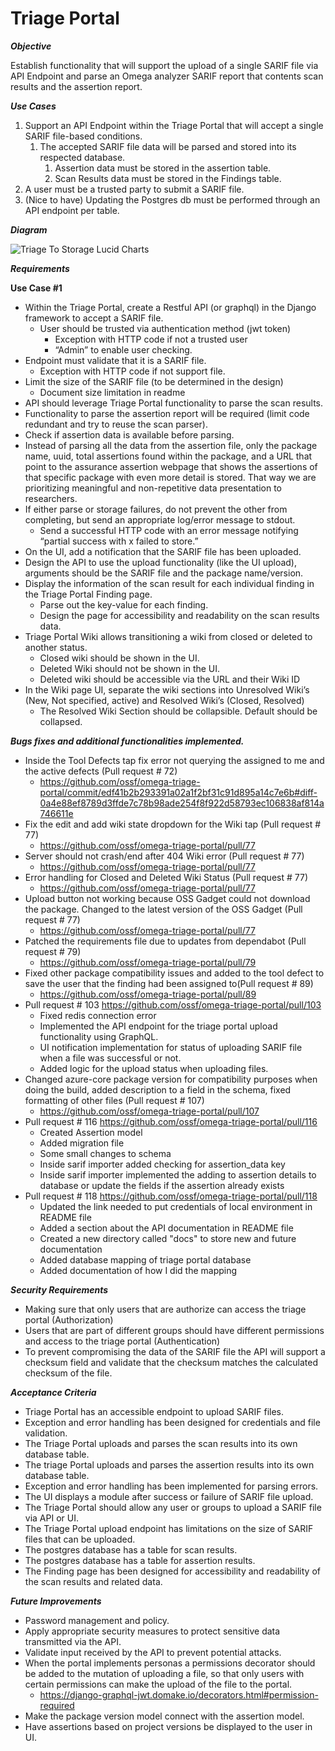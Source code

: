 ﻿# Triage Portal
***Objective***

Establish functionality that will support the upload of a single SARIF file via API Endpoint and parse an Omega analyzer SARIF report that contents scan results and the assertion report.

***Use Cases***

1. Support an API Endpoint within the Triage Portal that will accept a single SARIF file-based conditions. 
   1. The accepted SARIF file data will be parsed and stored into its respected database.
      1. Assertion data must be stored in the assertion table.
      1. Scan Results data must be stored in the Findings table.
1. A user must be a trusted party to submit a SARIF file.
1. (Nice to have) Updating the Postgres db must be performed through an API endpoint per table.

***Diagram***

![Triage To Storage Lucid Charts](img/TriageToStorage.png)


***Requirements***

**Use Case #1**

- Within the Triage Portal, create a Restful API (or graphql) in the Django framework to accept a SARIF file.
  - User should be trusted via authentication method (jwt token)
    - Exception with HTTP code if not a trusted user
    - “Admin” to enable user checking.
- Endpoint must validate that it is a SARIF file.
  - Exception with HTTP code if not support file.
- Limit the size of the SARIF file (to be determined in the design)
  - Document size limitation in readme
- API should leverage Triage Portal functionality to parse the scan results.
- Functionality to parse the assertion report will be required (limit code redundant and try to reuse the scan parser).
- Check if assertion data is available before parsing.
- Instead of parsing all the data from the assertion file, only the package name, uuid, total assertions found within the package, and a URL that point to the assurance assertion webpage that shows the assertions of that specific package with even more detail is stored. That way we are prioritizing meaningful and non-repetitive data presentation to researchers.
- If either parse or storage failures, do not prevent the other from completing, but send an appropriate log/error message to stdout.
  - Send a successful HTTP code with an error message notifying “partial success with x failed to store.”
- On the UI, add a notification that the SARIF file has been uploaded.
- Design the API to use the upload functionality (like the UI upload), arguments should be the SARIF file and the package name/version.
- Display the information of the scan result for each individual finding in the Triage Portal Finding page.
  - Parse out the key-value for each finding.
  - Design the page for accessibility and readability on the scan results data.
- Triage Portal Wiki allows transitioning a wiki from closed or deleted to another status.
  - Closed wiki should be shown in the UI.
  - Deleted Wiki should not be shown in the UI.
  - Deleted wiki should be accessible via the URL and their Wiki ID
- In the Wiki page UI, separate the wiki sections into Unresolved Wiki’s (New, Not specified, active) and Resolved Wiki’s (Closed, Resolved)
  - The Resolved Wiki Section should be collapsible. Default should be collapsed.


***Bugs fixes and additional functionalities implemented.***

- Inside the Tool Defects tap fix error not querying the assigned to me and the active defects (Pull request # 72) 
  - https://github.com/ossf/omega-triage-portal/commit/edf41b2b293391a02a1f2bf31c91d895a14c7e6b#diff-0a4e88ef8789d3ffde7c78b98ade254f8f922d58793ec106838af814a746611e
- Fix the edit and add wiki state dropdown for the Wiki tap (Pull request # 77)
  - https://github.com/ossf/omega-triage-portal/pull/77
- Server should not crash/end after 404 Wiki error (Pull request # 77)
  - https://github.com/ossf/omega-triage-portal/pull/77
- Error handling for Closed and Deleted Wiki Status (Pull request # 77) 
  - https://github.com/ossf/omega-triage-portal/pull/77
- Upload button not working because OSS Gadget could not download the package. Changed to the latest version of the OSS Gadget (Pull request # 77)
  - https://github.com/ossf/omega-triage-portal/pull/77
- Patched the requirements file due to updates from dependabot (Pull request # 79)
    - https://github.com/ossf/omega-triage-portal/pull/79
- Fixed other package compatibility issues and added to the tool defect to save the user that the finding had been assigned to(Pull request # 89)
  - https://github.com/ossf/omega-triage-portal/pull/89
- Pull request # 103 https://github.com/ossf/omega-triage-portal/pull/103
  - Fixed redis connection error
  - Implemented the API endpoint for the triage portal upload functionality using GraphQL.
  - UI notification implementation for status of uploading SARIF file when a file was successful or not.
  - Added logic for the upload status when uploading files.
- Changed azure-core package version for compatibility purposes when doing the build, added description to a field in the schema, fixed formatting of other files (Pull request # 107)
  - https://github.com/ossf/omega-triage-portal/pull/107
- Pull request # 116 https://github.com/ossf/omega-triage-portal/pull/116
  - Created Assertion model
  - Added migration file
  - Some small changes to schema
  - Inside sarif importer added checking for assertion_data key
  - Inside sarif importer implemented the adding to assertion details to database or update the fields if the assertion already exists
- Pull request # 118 https://github.com/ossf/omega-triage-portal/pull/118
  - Updated the link needed to put credentials of local environment in README file
  - Added a section about the API documentation in README file
  - Created a new directory called "docs" to store new and future documentation
  - Added database mapping of triage portal database
  - Added documentation of how I did the mapping

***Security Requirements***

- Making sure that only users that are authorize can access the triage portal (Authorization)
- Users that are part of different groups should have different permissions and access to the triage portal (Authentication)
- To prevent compromising the data of the SARIF file the API will support a checksum field and validate that the checksum matches the calculated checksum of the file.

***Acceptance Criteria***

- Triage Portal has an accessible endpoint to upload SARIF files.
- Exception and error handling has been designed for credentials and file validation.
- The Triage Portal uploads and parses the scan results into its own database table.
- The triage Portal uploads and parses the assertion results into its own database table.
- Exception and error handling has been implemented for parsing errors.
- The UI displays a module after success or failure of SARIF file upload.
- The Triage Portal should allow any user or groups to upload a SARIF file via API or UI.
- The Triage Portal upload endpoint has limitations on the size of SARIF files that can be uploaded. 
- The postgres database has a table for scan results.
- The postgres database has a table for assertion results.
- The Finding page has been designed for accessibility and readability of the scan results and related data. 

***Future Improvements***

- Password management and policy.
- Apply appropriate security measures to protect sensitive data transmitted via the API.
- Validate input received by the API to prevent potential attacks.
- When the portal implements personas a permissions decorator should be added to the mutation of uploading a file, so that only users with certain permissions can make the upload of the file to the portal.
  - https://django-graphql-jwt.domake.io/decorators.html#permission-required
- Make the package version model connect with the assertion model.
- Have assertions based on project versions be displayed to the user in UI.

